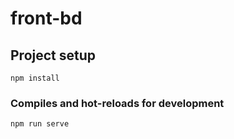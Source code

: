 # front-bd

## Project setup
```
npm install
```

### Compiles and hot-reloads for development
```
npm run serve
```

